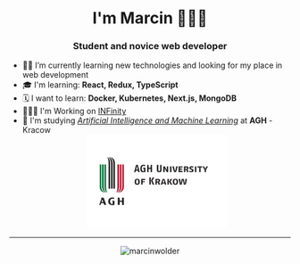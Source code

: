 <h1 align="center">I'm Marcin 👨🏼‍💻</h1>
<h3 align="center">Student and novice web developer</h3>

- 🙋‍♂️ I’m currently learning new technologies and looking for my place in web development
- 🎓 I'm learning: <b>React, Redux, TypeScript</b>
- 🗓️ I want to learn: <b>Docker, Kubernetes, Next.js, MongoDB</b>
- 👷🏼‍♂️ I'm Working on [INFinity](https://github.com/marcinwolder/INFinity)
- 🏫 I'm studying <i><u>Artificial Intelligence and Machine Learning</u></i> at <b>AGH</b> - Kracow
  <br><center><img src="./img/AGH.png" alt="logo" width="250"/></center>

---

<p align="center"><img align="center" src="https://github-readme-streak-stats.herokuapp.com/?user=marcinwolder&" alt="marcinwolder" /></p>

